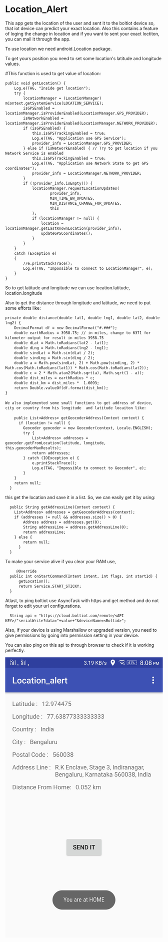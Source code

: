 # Location_Alert

This app gets the location of the user and sent it to the boltiot device so, that iot device can predict your exact location. Also this contains a feature of loging the change in location and if you want to sent your exact loctiton, you can mail it through the app.

To use location we need android.Location package.

To get yours position you need to set some location's latitude and longitude values.

#This function is used to get value of location:

    public void getLocation() {
        Log.e(TAG, "Inside get location");
        try {
            locationManager = (LocationManager) mContext.getSystemService(LOCATION_SERVICE);
            isGPSEnabled = locationManager.isProviderEnabled(LocationManager.GPS_PROVIDER);
            isNetworkEnabled = locationManager.isProviderEnabled(LocationManager.NETWORK_PROVIDER);
            if (isGPSEnabled) {
                this.isGPSTrackingEnabled = true;
                Log.e(TAG, "Application use GPS Service");
                provider_info = LocationManager.GPS_PROVIDER;
            } else if (isNetworkEnabled) { // Try to get location if you Network Service is enabled
                this.isGPSTrackingEnabled = true;
                Log.e(TAG, "Application use Network State to get GPS coordinates");
                provider_info = LocationManager.NETWORK_PROVIDER;
            }
            if (!provider_info.isEmpty()) {
                locationManager.requestLocationUpdates(
                        provider_info,
                        MIN_TIME_BW_UPDATES,
                        MIN_DISTANCE_CHANGE_FOR_UPDATES,
                        this
                );
                if (locationManager != null) {
                    location = locationManager.getLastKnownLocation(provider_info);
                    updateGPSCoordinates();
                }
            }
        }
        catch (Exception e)
        {
            //e.printStackTrace();
            Log.e(TAG, "Impossible to connect to LocationManager", e);
        }
    }
    
So to get latitude and longitude we can use location.latitude, location.longitude
 
 Also to get the distance through longitude and latitude, we need to put some efforts like:
 
    private double distance(double lat1, double lng1, double lat2, double lng2) {
        DecimalFormat df = new DecimalFormat("#.###");
        double earthRadius = 3958.75; // in miles, change to 6371 for kilometer output for result in miles 3958.75
        double dLat = Math.toRadians(lat2 - lat1);
        double dLng = Math.toRadians(lng2 - lng1);
        double sindLat = Math.sin(dLat / 2);
        double sindLng = Math.sin(dLng / 2);
        double a = Math.pow(sindLat, 2) + Math.pow(sindLng, 2) * Math.cos(Math.toRadians(lat1)) * Math.cos(Math.toRadians(lat2));
        double c = 2 * Math.atan2(Math.sqrt(a), Math.sqrt(1 - a));
        double dist_miles = earthRadius * c;
        double dist_km = dist_miles *  1.6093;
        return Double.valueOf(df.format(dist_km));
    }
    
    We also implemented some small functions to get address of device, city or country from his longitude  and latitude locaiton like:
    
        public List<Address> getGeocoderAddress(Context context) {
          if (location != null) {
            Geocoder geocoder = new Geocoder(context, Locale.ENGLISH);
            try {
                List<Address> addresses = geocoder.getFromLocation(latitude, longitude, this.geocoderMaxResults);
                return addresses;
            } catch (IOException e) {
                e.printStackTrace();
                Log.e(TAG, "Impossible to connect to Geocoder", e);
            }
        }
        return null;
      }
    
this get the location and save it in a list. So, we can easily get it by using:
      
      public String getAddressLine(Context context) {
        List<Address> addresses = getGeocoderAddress(context);
        if (addresses != null && addresses.size() > 0) {
            Address address = addresses.get(0);
            String addressLine = address.getAddressLine(0);
            return addressLine;
        } else {
            return null;
          }
      }
 
 To make your service alive if you clear your RAM use,
         
         @Override
      public int onStartCommand(Intent intent, int flags, int startId) {
          getLocation();
          return Service.START_STICKY;
      }
    
    
 Atlast, to ping boltiot use  AsyncTask with https and get method and do not forget to edit your url configurations.
 
      String api = "https://cloud.boltiot.com/remote/<API KEY>/"serialWrite?data="+value+"&deviceName=<Boltid>";
 
 Also, if your device is using Marshallow or upgraded version, you need to give permissions by going into permission setting in your device.
 
 You can also ping on this api to through browser to check if it is working perfectly. 
 
 ![alt tag](https://github.com/Deepanshu625/Location_Alert/blob/master/Screenshot_2018-01-18-20-28-16-036.jpeg "If everything works fine your app will look like this")




